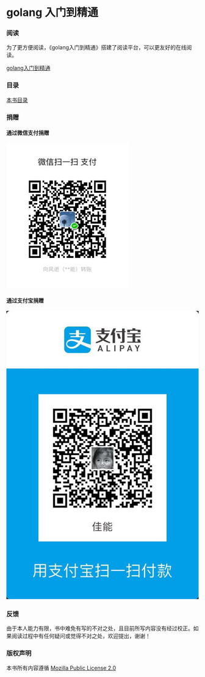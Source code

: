 # golang 入门到精通

### 阅读

为了更方便阅读，《golang入门到精通》搭建了阅读平台，可以更友好的在线阅读。

[golang入门到精通](https://suifengqjn.gitbooks.io/golang/content/)

### 目录 

[本书目录](https://github.com/suifengqjn/golang/blob/master/SUMMARY.md)

### 捐赠

#### 通过微信支付捐赠
![微信支付](https://raw.githubusercontent.com/suifengqjn/demoimages/master/%E6%94%B6%E6%AC%BE%E7%A0%81/weixin.jpg)

#### 通过支付宝捐赠
![支付宝支付](https://raw.githubusercontent.com/suifengqjn/demoimages/master/%E6%94%B6%E6%AC%BE%E7%A0%81/zhifubao.jpg)

### 反馈

由于本人能力有限，书中难免有写的不对之处，且目前所写内容没有经过校正。如果阅读过程中有任何疑问或觉得不对之处，欢迎提出，谢谢！

### 版权声明

本书所有内容遵循 [Mozilla Public License 2.0](https://www.mozilla.org/en-US/MPL/2.0/)


